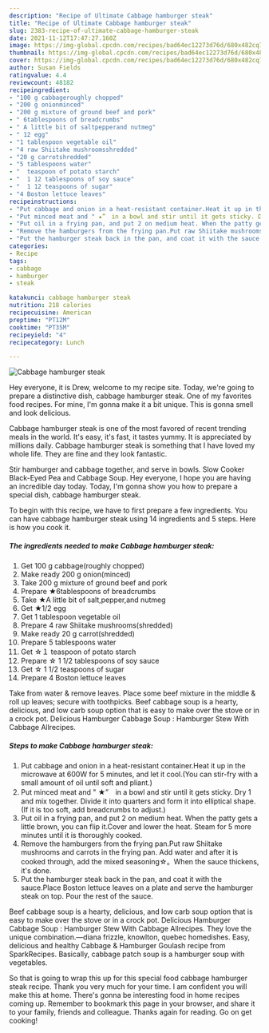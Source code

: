 ```yaml
---
description: "Recipe of Ultimate Cabbage hamburger steak"
title: "Recipe of Ultimate Cabbage hamburger steak"
slug: 2383-recipe-of-ultimate-cabbage-hamburger-steak
date: 2021-11-12T17:47:27.160Z
image: https://img-global.cpcdn.com/recipes/bad64ec12273d76d/680x482cq70/cabbage-hamburger-steak-recipe-main-photo.jpg
thumbnail: https://img-global.cpcdn.com/recipes/bad64ec12273d76d/680x482cq70/cabbage-hamburger-steak-recipe-main-photo.jpg
cover: https://img-global.cpcdn.com/recipes/bad64ec12273d76d/680x482cq70/cabbage-hamburger-steak-recipe-main-photo.jpg
author: Susan Fields
ratingvalue: 4.4
reviewcount: 48182
recipeingredient:
- "100 g cabbageroughly chopped"
- "200 g onionminced"
- "200 g mixture of ground beef and pork"
- " 6tablespoons of breadcrumbs"
- " A little bit of saltpepperand nutmeg"
- " 12 egg"
- "1 tablespoon vegetable oil"
- "4 raw Shiitake mushroomsshredded"
- "20 g carrotshredded"
- "5 tablespoons water"
- "  teaspoon of potato starch"
- "  1 12 tablespoons of soy sauce"
- "  1 12 teaspoons of sugar"
- "4 Boston lettuce leaves"
recipeinstructions:
- "Put cabbage and onion in a heat-resistant container.Heat it up in the microwave at 600W for 5 minutes, and let it cool.(You can stir-fry with a small amount of oil until soft and pliant.)"
- "Put minced meat and " ★”　in a bowl and stir until it gets sticky. Dry 1 and mix together. Divide it into quarters and form it into elliptical shape.(If it is too soft, add breadcrumbs to adjust.)"
- "Put oil in a frying pan, and put 2 on medium heat. When the patty gets a little brown, you can flip it.Cover and lower the heat. Steam for 5 more minutes until it is thoroughly cooked."
- "Remove the hamburgers from the frying pan.Put raw Shiitake mushrooms and carrots in the frying pan. Add water and after it is cooked through, add the mixed seasoning☆。When the sauce thickens, it's done."
- "Put the hamburger steak back in the pan, and coat it with the sauce.Place Boston lettuce leaves on a plate and serve the hamburger steak on top. Pour the rest of the sauce."
categories:
- Recipe
tags:
- cabbage
- hamburger
- steak

katakunci: cabbage hamburger steak 
nutrition: 218 calories
recipecuisine: American
preptime: "PT12M"
cooktime: "PT35M"
recipeyield: "4"
recipecategory: Lunch

---
```



![Cabbage hamburger steak](https://img-global.cpcdn.com/recipes/bad64ec12273d76d/680x482cq70/cabbage-hamburger-steak-recipe-main-photo.jpg)

Hey everyone, it is Drew, welcome to my recipe site. Today, we're going to prepare a distinctive dish, cabbage hamburger steak. One of my favorites food recipes. For mine, I'm gonna make it a bit unique. This is gonna smell and look delicious.

Cabbage hamburger steak is one of the most favored of recent trending meals in the world. It's easy, it's fast, it tastes yummy. It is appreciated by millions daily. Cabbage hamburger steak is something that I have loved my whole life. They are fine and they look fantastic.

Stir hamburger and cabbage together, and serve in bowls. Slow Cooker Black-Eyed Pea and Cabbage Soup. Hey everyone, I hope you are having an incredible day today. Today, I'm gonna show you how to prepare a special dish, cabbage hamburger steak.


To begin with this recipe, we have to first prepare a few ingredients. You can have cabbage hamburger steak using 14 ingredients and 5 steps. Here is how you cook it.

<!--inarticleads1-->

##### The ingredients needed to make Cabbage hamburger steak:

1. Get 100 g cabbage(roughly chopped)
1. Make ready 200 g onion(minced)
1. Take 200 g mixture of ground beef and pork
1. Prepare  ★6tablespoons of breadcrumbs
1. Take  ★A little bit of salt,pepper,and nutmeg
1. Get  ★1/2 egg
1. Get 1 tablespoon vegetable oil
1. Prepare 4 raw Shiitake mushrooms(shredded)
1. Make ready 20 g carrot(shredded)
1. Prepare 5 tablespoons water
1. Get  ☆１ teaspoon of potato starch
1. Prepare  ☆ 1 1/2 tablespoons of soy sauce
1. Get  ☆ 1 1/2 teaspoons of sugar
1. Prepare 4 Boston lettuce leaves


Take from water & remove leaves. Place some beef mixture in the middle & roll up leaves; secure with toothpicks. Beef cabbage soup is a hearty, delicious, and low carb soup option that is easy to make over the stove or in a crock pot. Delicious Hamburger Cabbage Soup : Hamburger Stew With Cabbage Allrecipes. 

<!--inarticleads2-->

##### Steps to make Cabbage hamburger steak:

1. Put cabbage and onion in a heat-resistant container.Heat it up in the microwave at 600W for 5 minutes, and let it cool.(You can stir-fry with a small amount of oil until soft and pliant.)
1. Put minced meat and " ★”　in a bowl and stir until it gets sticky. Dry 1 and mix together. Divide it into quarters and form it into elliptical shape.(If it is too soft, add breadcrumbs to adjust.)
1. Put oil in a frying pan, and put 2 on medium heat. When the patty gets a little brown, you can flip it.Cover and lower the heat. Steam for 5 more minutes until it is thoroughly cooked.
1. Remove the hamburgers from the frying pan.Put raw Shiitake mushrooms and carrots in the frying pan. Add water and after it is cooked through, add the mixed seasoning☆。When the sauce thickens, it's done.
1. Put the hamburger steak back in the pan, and coat it with the sauce.Place Boston lettuce leaves on a plate and serve the hamburger steak on top. Pour the rest of the sauce.


Beef cabbage soup is a hearty, delicious, and low carb soup option that is easy to make over the stove or in a crock pot. Delicious Hamburger Cabbage Soup : Hamburger Stew With Cabbage Allrecipes. They love the unique combination.—diana frizzle, knowlton, quebec homedishes. Easy, delicious and healthy Cabbage & Hamburger Goulash recipe from SparkRecipes. Basically, cabbage patch soup is a hamburger soup with vegetables. 

So that is going to wrap this up for this special food cabbage hamburger steak recipe. Thank you very much for your time. I am confident you will make this at home. There's gonna be interesting food in home recipes coming up. Remember to bookmark this page in your browser, and share it to your family, friends and colleague. Thanks again for reading. Go on get cooking!
